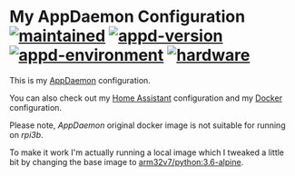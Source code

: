 # My AppDaemon Configuration</br>[![maintained]][0] [![appd-version]][1] [![appd-environment]][2] [![hardware]][3]

This is my [AppDaemon](https://appdaemon.readthedocs.io/en/latest/index.html) configuration.

You can also check out my [Home Assistant][4] configuration and my [Docker][5] configuration.

Please note, *AppDaemon* original docker image is not suitable for running on *rpi3b*.

To make it work I'm actually running a local image which I tweaked a little bit by
changing the base image to [arm32v7/python:3.6-alpine](https://hub.docker.com/r/arm32v7/python).

<!-- real links -->
[0]: https://github.com/TomerFi/my_appdaemon_configuration
[1]: https://github.com/home-assistant/appdaemon/releases/tag/3.0.5
[2]: https://appdaemon.readthedocs.io/en/latest/INSTALL.html#install-and-run-using-docker
[3]: https://www.raspberrypi.org/products/raspberry-pi-3-model-b/
[4]: https://github.com/TomerFi/my_home_assistant_configuration
[5]: https://github.com/TomerFi/my_docker_environment_configuration

<!-- badge links -->
[maintained]: https://img.shields.io/maintenance/no/2020
[appd-version]: https://img.shields.io/badge/version-3.0.5-green.svg
[appd-environment]: https://img.shields.io/badge/environment-docker-informational.svg
[hardware]: https://img.shields.io/badge/hardware-rpi3b-important.svg
